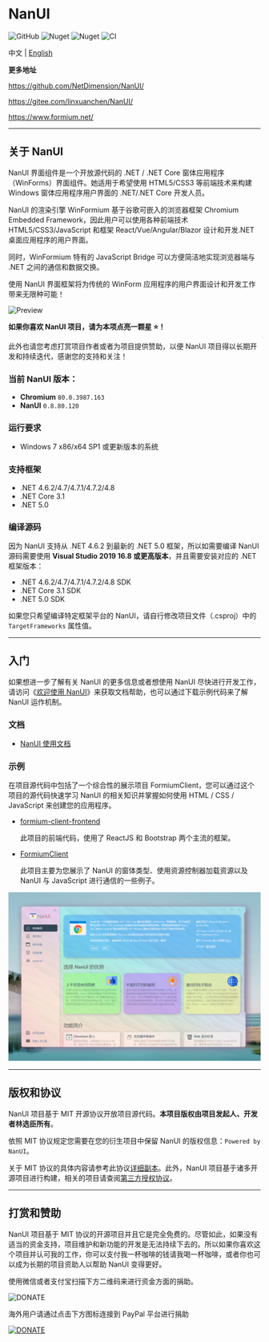 # NanUI

![GitHub](https://img.shields.io/github/license/NetDimension/NanUI)
![Nuget](https://img.shields.io/nuget/dt/NetDimension.NanUI?label=NuGet)
![Nuget](https://img.shields.io/nuget/v/NetDimension.NanUI)
![CI](https://github.com/netdimension/nanui/actions/workflows/main.yml/badge.svg)

中文 | [English](README.en-US.md)


**更多地址**

https://github.com/NetDimension/NanUI/

https://gitee.com/linxuanchen/NanUI/

https://www.formium.net/

---

## 关于 NanUI

NanUI 界面组件是一个开放源代码的 .NET / .NET Core 窗体应用程序（WinForms）界面组件。她适用于希望使用 HTML5/CSS3 等前端技术来构建 Windows 窗体应用程序用户界面的 .NET/.NET Core 开发人员。

NanUI 的渲染引擎 WinFormium 基于谷歌可嵌入的浏览器框架 Chromium Embedded Framework，因此用户可以使用各种前端技术 HTML5/CSS3/JavaScript 和框架 React/Vue/Angular/Blazor 设计和开发.NET 桌面应用程序的用户界面。

同时，WinFormium 特有的 JavaScript Bridge 可以方便简洁地实现浏览器端与 .NET 之间的通信和数据交换。

使用 NanUI 界面框架将为传统的 WinForm 应用程序的用户界面设计和开发工作带来无限种可能！

![Preview](docs/images/preview.png)


**如果你喜欢 NanUI 项目，请为本项点亮一颗星 ⭐！**

此外也请您考虑打赏项目作者或者为项目提供赞助，以便 NanUI 项目得以长期开发和持续迭代，感谢您的支持和关注！

### 当前 NanUI 版本：

- **Chromium** `80.0.3987.163`
- **NanUI** `0.8.80.120` 

### 运行要求

- Windows 7 x86/x64 SP1 或更新版本的系统

### 支持框架

- .NET 4.6.2/4.7/4.7.1/4.7.2/4.8
- .NET Core 3.1
- .NET 5.0


### 编译源码

因为 NanUI 支持从 .NET 4.6.2 到最新的 .NET 5.0 框架，所以如需要编译 NanUI 源码需要使用 __Visual Studio 2019 16.8 或更高版本__，并且需要安装对应的 .NET 框架版本：

- .NET 4.6.2/4.7/4.7.1/4.7.2/4.8 SDK
- .NET Core 3.1 SDK
- .NET 5.0 SDK

如果您只希望编译特定框架平台的 NanUI，请自行修改项目文件（.csproj）中的 `TargetFrameworks` 属性值。

---

## 入门

如果想进一步了解有关 NanUI 的更多信息或者想使用 NanUI 尽快进行开发工作，请访问《[欢迎使用 NanUI](docs/README.md)》来获取文档帮助，也可以通过下载示例代码来了解 NanUI 运作机制。

### 文档

- [NanUI 使用文档](docs/documentation.md)

### 示例

在项目源代码中包括了一个综合性的展示项目 FormiumClient，您可以通过这个项目的源代码快速学习 NanUI 的相关知识并掌握如何使用 HTML / CSS / JavaScript 来创建您的应用程序。

- [formium-client-frontend](src/formium-client-frontend/README.md)

  此项目的前端代码，使用了 ReactJS 和 Bootstrap 两个主流的框架。

- [FormiumClient](src/FormiumClient/README.md)

  此项目主要为您展示了 NanUI 的窗体类型、使用资源控制器加载资源以及 NanUI 与 JavaScript 进行通信的一些例子。

![Formium Client](docs/images/formium-client-preview-zhCN.png)

---


## 版权和协议

NanUI 项目基于 MIT 开源协议开放项目源代码。**本项目版权由项目发起人、开发者林选臣所有**。

依照 MIT 协议规定您需要在您的衍生项目中保留 NanUI 的版权信息：`Powered by NanUI`。

关于 MIT 协议的具体内容请参考此协议[详细副本](docs/zh-CN/License.md)。此外，NanUI 项目基于诸多开源项目进行构建，相关的项目请查阅[第三方授权协议](docs/zh-CN/Dependences.md)。

---

## 打赏和赞助

NanUI 项目基于 MIT 协议的开源项目并且它是完全免费的。尽管如此，如果没有适当的资金支持，项目维护和新功能的开发是无法持续下去的。所以如果你喜欢这个项目并认可我的工作，你可以支付我一杯咖啡的钱请我喝一杯咖啡，或者你也可以成为长期的项目资助人以帮助 NanUI 变得更好。

使用微信或者支付宝扫描下方二维码来进行资金方面的捐助。

![DONATE](docs/images/qrcode.png)

海外用户请通过点击下方图标连接到 PayPal 平台进行捐助

[![DONATE](docs/images/paypal.png)](https://www.paypal.me/mrjson)
